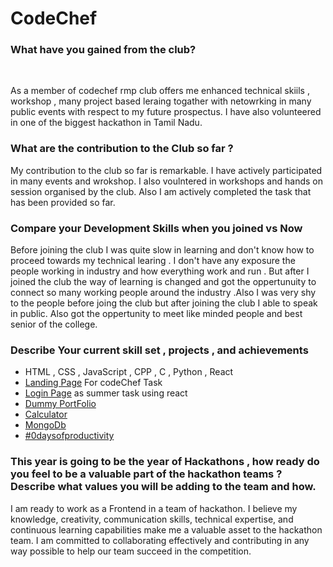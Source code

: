 # CodeChef

<h3>What have you gained from the club?  </h3><br>
<p> As a member of codechef rmp club offers me enhanced technical skiils , workshop  , many project based leraing togather with  netowrking in many public events with respect to my future prospectus. I have also volunteered in one of the biggest hackathon in Tamil Nadu.</p> 
<h3>What are the contribution to the Club so far ?</h3 <br>
<p>My contribution to the club so far is remarkable. I have actively participated in many events and wrokshop. I also voulntered in workshops and hands on session organised by the club. Also I am actively completed the task that has been provided so far.</p> 
<h3>Compare your Development Skills when you joined vs Now</h3>
<p>Before joining the club I was quite slow in learning and don't know how to proceed towards my technical learing . I don't have any exposure the people working in industry and how everything work and run . But after I joined the club the way of learning is changed and got the oppertunuity to connect so many working people around the industry .Also I was very shy to the people before joing the club but after joining the club I able to speak in public. Also got the oppertunity to meet like minded people and best senior of the college.</p>
<h3>Describe Your current skill set , projects , and achievements</h3> 

- HTML , CSS , JavaScript , CPP , C , Python , React<br>
- [Landing Page](https://github.com/Anshojha/Tesla_landing_Page) For codeChef Task
- [Login Page](https://github.com/Anshojha/e-commerce/commits/main) as summer task using react
- [Dummy PortFolio](https://github.com/Anshojha/PortFolio_web_Page)
- [Calculator](https://github.com/Anshojha/My_calculator)
- [MongoDb](https://github.com/Anshojha/MongoDb)
- [#0daysofproductivity](https://github.com/Anshojha/30Days_Of_Productivity)

<h3> This year is going to be the year of Hackathons , how ready do you feel to be a valuable part of the hackathon teams ? Describe what values you will be adding to the team and how.</h3>
<p> I am ready to work as a Frontend in a team of hackathon.  I believe my knowledge, creativity, communication skills, technical expertise, and continuous learning capabilities make me a valuable asset to the hackathon team. I am committed to collaborating effectively and contributing in any way possible to help our team succeed in the competition.</p>





